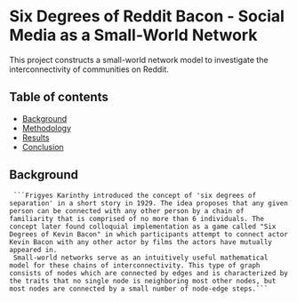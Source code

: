 # Six Degrees of Reddit Bacon - Social Media as a Small-World Network
This project constructs a small-world network model to investigate the interconnectivity of communities on Reddit. 
## Table of contents
* [Background](#Background)
* [Methodology](#Methodology)
* [Results](#Results)
* [Conclusion](#Conclusion)

## Background
     ```Frigyes Karinthy introduced the concept of 'six degrees of separation' in a short story in 1929. The idea proposes that any given person can be connected with any other person by a chain of familiarity that is comprised of no more than 6 individuals. The concept later found colloquial implementation as a game called "Six Degrees of Kevin Bacon" in which participants attempt to connect actor Kevin Bacon with any other actor by films the actors have mutually appeared in.
     Small-world networks serve as an intuitively useful mathematical model for these chains of interconnectivity. This type of graph consists of nodes which are connected by edges and is characterized by the traits that no single node is neighboring most other nodes, but most nodes are connected by a small number of node-edge steps.```

